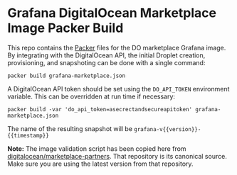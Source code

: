 # Grafana DigitalOcean Marketplace Image Packer Build 

This repo contains the [Packer](https://www.packer.io/) files for the 
DO marketplace Grafana image. By integrating with the DigitalOcean API, the
initial Droplet creation, provisioning, and snapshoting can be done with a
single command:

    packer build grafana-marketplace.json

A DigitalOcean API token should be set using the `DO_API_TOKEN`
environment variable. This can be overridden at run time if necessary:

    packer build -var 'do_api_token=asecrectandsecureapitoken' grafana-marketplace.json

The name of the resulting snapshot will be `grafana-v{{version}}-{{timestamp}}`

**Note:** The image validation script has been copied here from [digitalocean/marketplace-partners](https://github.com/digitalocean/marketplace-partners).
That repository is its canonical source. Make sure you are using the latest
version from that repository.

